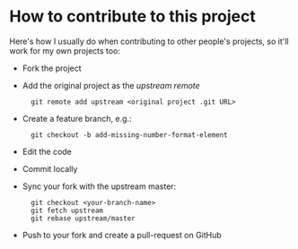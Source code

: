 # How to contribute to this project

Here's how I usually do when contributing to other people's projects, so it'll work for my own projects too:

* Fork the project
* Add the original project as the *upstream remote*
	
		git remote add upstream <original project .git URL>
	
* Create a feature branch, e.g.:

		git checkout -b add-missing-number-format-element

* Edit the code
* Commit locally
* Sync your fork with the upstream master:

		git checkout <your-branch-name>
		git fetch upstream
		git rebase upstream/master

* Push to your fork and create a pull-request on GitHub
